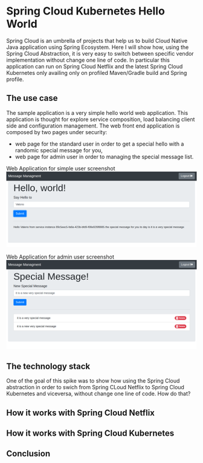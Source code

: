 # Spring Cloud Kubernetes Hello World

Spring Cloud is an umbrella of projects that help us to build Cloud Native Java application using Spring Ecosystem. 
Here I will show how, using the Spring Cloud Abstraction, it is very easy to switch between specific vendor implementation 
without change one line of code. In particular this application can run on Spring Cloud Netflix and the latest Spring Cloud Kubernetes 
only availing only on profiled Maven/Gradle build and Spring profile.

## The use case
The sample application is a very simple hello world web application. This application is thought for explore service composition, 
load balancing client side and configuration management. The web front end application is composed by two pages under security:
  * web page for the standard user in order to get a special hello with a randomic special message for you, 
  * web page for admin user in order to managing the special message list. 
 
 Web Application for simple user screenshot
 ![Simple User Web App](/images/user_webapp.png)
 
 
 Web Application for admin user screenshot
 ![Admin Web App](/images/messages_webapp.png)
 
## The technology stack
One of the goal of this spike was to show how using the Spring Cloud abstraction in order to swich from Spring CLoud Netflix to Spring Cloud Kubernetes and viceversa, 
without change one line of code. How do that? 

## How it works with Spring Cloud Netflix

## How it works with Spring Cloud Kubernetes

## Conclusion